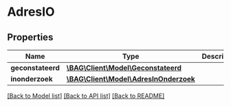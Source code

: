 # AdresIO

## Properties
Name | Type | Description | Notes
------------ | ------------- | ------------- | -------------
**geconstateerd** | [**\BAG\Client\Model\Geconstateerd**](Geconstateerd.md) |  | [optional] 
**inonderzoek** | [**\BAG\Client\Model\AdresInOnderzoek**](AdresInOnderzoek.md) |  | [optional] 

[[Back to Model list]](../../README.md#documentation-for-models) [[Back to API list]](../../README.md#documentation-for-api-endpoints) [[Back to README]](../../README.md)

